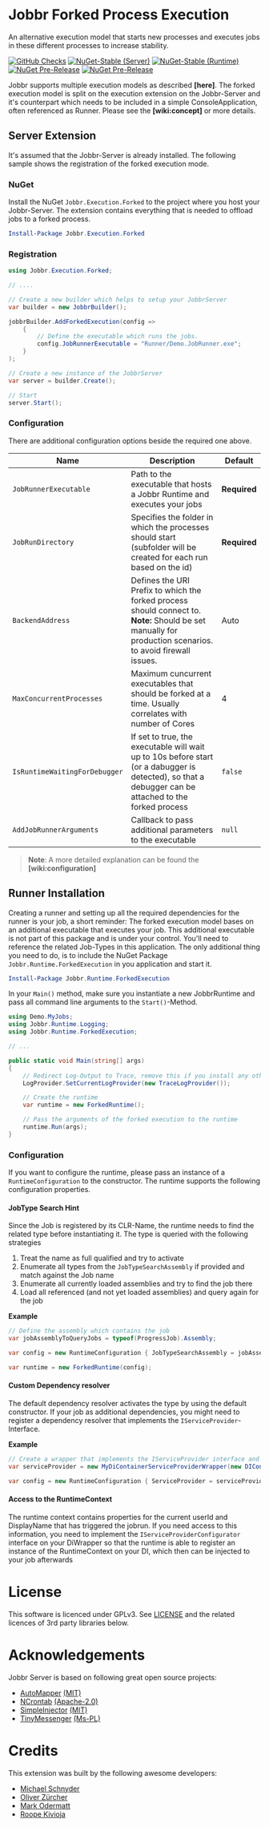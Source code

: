 # Jobbr Forked Process Execution

An alternative execution model that starts new processes and executes jobs in these different processes to increase stability.

[![GitHub Checks](https://img.shields.io/github/check-runs/jobbrIO/jobbr/master)](https://github.com/jobbrIO/jobbr/actions/workflows/ci.yml)
[![NuGet-Stable (Server)](https://img.shields.io/nuget/v/Jobbr.Execution.Forked?label=NuGet%20stable%20%28Extension%29)](https://www.nuget.org/packages/Jobbr.Execution.Forked)
[![NuGet-Stable (Runtime)](https://img.shields.io/nuget/v/Jobbr.Runtime.ForkedExecution?label=NuGet%20stable%20%28Runtime%29)](https://www.nuget.org/packages/Jobbr.Runtime.ForkedExecution)
[![NuGet Pre-Release](https://img.shields.io/nuget/vpre/Jobbr.Execution.Forked?label=NuGet%20pre%20%28Extension%29)](https://www.nuget.org/packages/Jobbr.Execution.Forked)
[![NuGet Pre-Release](https://img.shields.io/nuget/vpre/Jobbr.Runtime.ForkedExecution?label=NuGet%20pre%20%28Runtime%29)](https://www.nuget.org/packages/Jobbr.Runtime.ForkedExecution)

Jobbr supports multiple execution models as described **[here]**. The forked execution model is split on the execution extension on the Jobbr-Server and it's counterpart which needs to be included in a simple ConsoleApplication, often referenced as Runner.
Please see the **[wiki:concept]** or more details.

## Server Extension

It's assumed that the Jobbr-Server is already installed. The following sample shows the registration of the forked execution mode.

### NuGet

Install the NuGet `Jobbr.Execution.Forked` to the project where you host your Jobbr-Server.
The extension contains everything that is needed to offload jobs to a forked process.

```powershell
Install-Package Jobbr.Execution.Forked
```

### Registration

```c#
using Jobbr.Execution.Forked;

// ....

// Create a new builder which helps to setup your JobbrServer
var builder = new JobbrBuilder();

jobbrBuilder.AddForkedExecution(config =>
    {
        // Define the executable which runs the jobs. 
        config.JobRunnerExecutable = "Runner/Demo.JobRunner.exe";
    }
);

// Create a new instance of the JobbrServer
var server = builder.Create();

// Start
server.Start();
```

### Configuration

There are additional configuration options beside the required one above.

| Name                         | Description                                                                                                                                                     | Default      |
| ---------------------------- | --------------------------------------------------------------------------------------------------------------------------------------------------------------- | ------------ |
|`JobRunnerExecutable`         | Path to the executable that hosts a Jobbr Runtime and executes your jobs                                                                                        | **Required** |
|`JobRunDirectory`             | Specifies the folder in which the processes should start (subfolder will be created for each run based on the id)                                               | **Required** |
|`BackendAddress`              | Defines the URI Prefix to which the forked process should connect to. <br>**Note:** Should be set manually for production scenarios. to avoid firewall issues.  | Auto         |
|`MaxConcurrentProcesses`      | Maximum cuncurrent executables that should be forked at a time. Usually correlates with number of Cores                                                         | 4            |
|`IsRuntimeWaitingForDebugger` | If set to true, the executable will wait up to 10s before start (or a dabugger is detected), so that a debugger can be attached to the forked process           | `false`      |
|`AddJobRunnerArguments`       | Callback to pass additional parameters to the executable | `null` |

> **Note**: A more detailed explanation can be found the **[wiki:configuration]**

## Runner Installation

Creating a runner and setting up all the required dependencies for the runner is your job, a short reminder:
The forked execution model bases on an additional executable that executes your job.
This additional executable is not part of this package and is under your control.
You'll need to reference the related Job-Types in this application.
The only additional thing you need to do, is to include the NuGet Package `Jobbr.Runtime.ForkedExecution` in you application and start it.

```powershell
Install-Package Jobbr.Runtime.ForkedExecution
```

In your `Main()` method, make sure you instantiate a new JobbrRuntime and pass all command line arguments to the `Start()`-Method.

```c#
using Demo.MyJobs;
using Jobbr.Runtime.Logging;
using Jobbr.Runtime.ForkedExecution;

// ...

public static void Main(string[] args)
{
    // Redirect Log-Output to Trace, remove this if you install any other Log-Framework
    LogProvider.SetCurrentLogProvider(new TraceLogProvider());

    // Create the runtime
    var runtime = new ForkedRuntime();

    // Pass the arguments of the forked execution to the runtime
    runtime.Run(args);
}
```

### Configuration

If you want to configure the runtime, please pass an instance of a `RuntimeConfiguration` to the constructor.
The runtime supports the following configuration properties.

#### JobType Search Hint

Since the Job is registered by its CLR-Name, the runtime needs to find the related type before instantiating it.
The type is queried with the following strategies

1. Treat the name as full qualified and try to activate
2. Enumerate all types from the `JobTypeSearchAssembly` if provided and match against the Job name
3. Enumerate all currently loaded assemblies and try to find the job there
4. Load all referenced (and not yet loaded assemblies) and query again for the job

**Example**
```c#
// Define the assembly which contains the job
var jobAssemblyToQueryJobs = typeof(ProgressJob).Assembly;

var config = new RuntimeConfiguration { JobTypeSearchAssembly = jobAssemblyToQueryJobs };

var runtime = new ForkedRuntime(config);
```

#### Custom Dependency resolver

The default dependency resolver activates the type by using the default constructor.
If your job as additional dependencies, you might need to register a dependency resolver that implements the `IServiceProvider`-Interface.

**Example**
```c#
// Create a wrapper that implements the IServiceProvider interface and delegates the calls to the used DI
var serviceProvider = new MyDiContainerServiceProviderWrapper(new DIContainer());

var config = new RuntimeConfiguration { ServiceProvider = serviceProvider };
```

#### Access to the RuntimeContext

The runtime context contains properties for the current userId and DisplayName that has triggered the jobrun.
If you need access to this information, you need to implement the `IServiceProviderConfigurator` interface on your DiWrapper so that the runtime is able to register an instance of the RuntimeContext on your DI, which then can be injected to your job afterwards

# License

This software is licenced under GPLv3. See [LICENSE](LICENSE) and the related licences of 3rd party libraries below.

# Acknowledgements

Jobbr Server is based on following great open source projects:
* [AutoMapper](https://github.com/AutoMapper/AutoMapper]) [(MIT)](https://github.com/AutoMapper/AutoMapper/blob/master/LICENSE.txt)
* [NCrontab](https://github.com/atifaziz/NCrontab) [(Apache-2.0)](https://github.com/atifaziz/NCrontab/blob/master/COPYING.txt)
* [SimpleInjector](https://github.com/simpleinjector/SimpleInjector) [(MIT)](https://github.com/simpleinjector/SimpleInjector/blob/master/LICENSE)
* [TinyMessenger](https://github.com/grumpydev/TinyMessenger/blob/master/licence.txt) [(Ms-PL)](https://github.com/grumpydev/TinyMessenger/blob/master/licence.txt)

# Credits

This extension was built by the following awesome developers:
* [Michael Schnyder](https://github.com/michaelschnyder)
* [Oliver Zürcher](https://github.com/olibanjoli)
* [Mark Odermatt](https://github.com/mo85)
* [Roope Kivioja](https://github.com/RKivioja)
